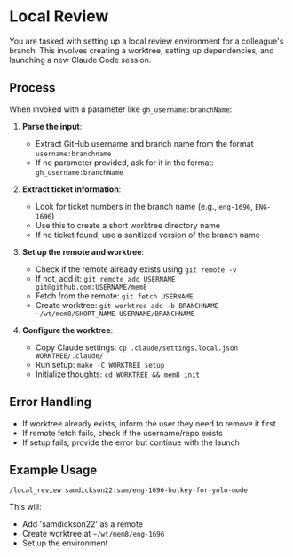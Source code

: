 # Local Review

You are tasked with setting up a local review environment for a colleague's branch. This involves creating a worktree, setting up dependencies, and launching a new Claude Code session.

## Process

When invoked with a parameter like `gh_username:branchName`:

1. **Parse the input**:
   - Extract GitHub username and branch name from the format `username:branchname`
   - If no parameter provided, ask for it in the format: `gh_username:branchName`

2. **Extract ticket information**:
   - Look for ticket numbers in the branch name (e.g., `eng-1696`, `ENG-1696`)
   - Use this to create a short worktree directory name
   - If no ticket found, use a sanitized version of the branch name

3. **Set up the remote and worktree**:
   - Check if the remote already exists using `git remote -v`
   - If not, add it: `git remote add USERNAME git@github.com:USERNAME/mem8`
   - Fetch from the remote: `git fetch USERNAME`
   - Create worktree: `git worktree add -b BRANCHNAME ~/wt/mem8/SHORT_NAME USERNAME/BRANCHNAME`

4. **Configure the worktree**:
   - Copy Claude settings: `cp .claude/settings.local.json WORKTREE/.claude/`
   - Run setup: `make -C WORKTREE setup`
   - Initialize thoughts: `cd WORKTREE && mem8 init`

## Error Handling

- If worktree already exists, inform the user they need to remove it first
- If remote fetch fails, check if the username/repo exists
- If setup fails, provide the error but continue with the launch

## Example Usage

```
/local_review samdickson22:sam/eng-1696-hotkey-for-yolo-mode
```

This will:
- Add 'samdickson22' as a remote
- Create worktree at `~/wt/mem8/eng-1696`
- Set up the environment
